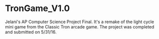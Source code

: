 # TronGame_V1.0
Jelani's AP Computer Science Project Final. It's a remake of the light cycle mini game from the Classic Tron arcade game. The project was completed and submitted on 5/31/16.
